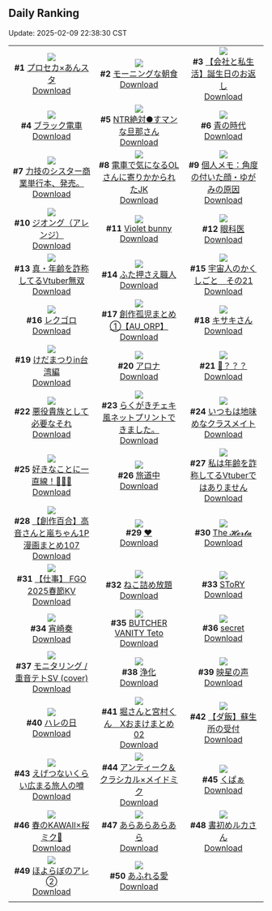## Daily Ranking
Update: 2025-02-09 22:38:30 CST

|      |      |      |
| :----: | :----: | :----: |
| ![](https://i.pixiv.re/c/240x480/img-master/img/2025/02/07/06/28/15/126975507_p0_master1200.jpg)<br>**#1** [プロセカ×あんスタ](https://www.pixiv.net/artworks/126975507)<br>[Download](https://i.pixiv.re/img-original/img/2025/02/07/06/28/15/126975507_p0.jpg) | ![](https://i.pixiv.re/c/240x480/img-master/img/2025/02/07/07/30/02/126976428_p0_master1200.jpg)<br>**#2** [モーニングな朝食](https://www.pixiv.net/artworks/126976428)<br>[Download](https://i.pixiv.re/img-original/img/2025/02/07/07/30/02/126976428_p0.jpg) | ![](https://i.pixiv.re/c/240x480/img-master/img/2025/02/07/12/00/09/126980278_p0_master1200.jpg)<br>**#3** [【会社と私生活】誕生日のお返し](https://www.pixiv.net/artworks/126980278)<br>[Download](https://i.pixiv.re/img-original/img/2025/02/07/12/00/09/126980278_p0.jpg) |
| ![](https://i.pixiv.re/c/240x480/img-master/img/2025/02/08/20/28/20/126995653_p0_master1200.jpg)<br>**#4** [ブラック電車](https://www.pixiv.net/artworks/126995653)<br>[Download](https://i.pixiv.re/img-original/img/2025/02/08/20/28/20/126995653_p0.jpg) | ![](https://i.pixiv.re/c/240x480/img-master/img/2025/02/07/00/04/55/126968397_p0_master1200.jpg)<br>**#5** [NTR絶対●すマンな旦那さん](https://www.pixiv.net/artworks/126968397)<br>[Download](https://i.pixiv.re/img-original/img/2025/02/07/00/04/55/126968397_p0.jpg) | ![](https://i.pixiv.re/c/240x480/img-master/img/2025/02/07/20/05/58/126991480_p0_master1200.jpg)<br>**#6** [青の時代](https://www.pixiv.net/artworks/126991480)<br>[Download](https://i.pixiv.re/img-original/img/2025/02/07/20/05/58/126991480_p0.jpg) |
| ![](https://i.pixiv.re/c/240x480/img-master/img/2025/02/07/19/16/20/126989843_p0_master1200.jpg)<br>**#7** [力技のシスター商業単行本、発売。](https://www.pixiv.net/artworks/126989843)<br>[Download](https://i.pixiv.re/img-original/img/2025/02/07/19/16/20/126989843_p0.jpg) | ![](https://i.pixiv.re/c/240x480/img-master/img/2025/02/08/20/29/01/127029288_p0_master1200.jpg)<br>**#8** [電車で気になるOLさんに寄りかかられたJK](https://www.pixiv.net/artworks/127029288)<br>[Download](https://i.pixiv.re/img-original/img/2025/02/08/20/29/01/127029288_p0.jpg) | ![](https://i.pixiv.re/c/240x480/img-master/img/2025/02/08/06/00/06/127008521_p0_master1200.jpg)<br>**#9** [個人メモ：角度の付いた顔・ゆがみの原因](https://www.pixiv.net/artworks/127008521)<br>[Download](https://i.pixiv.re/img-original/img/2025/02/08/06/00/06/127008521_p0.jpg) |
| ![](https://i.pixiv.re/c/240x480/img-master/img/2025/02/07/00/00/23/126967985_p0_master1200.jpg)<br>**#10** [ジオング（アレンジ）](https://www.pixiv.net/artworks/126967985)<br>[Download](https://i.pixiv.re/img-original/img/2025/02/07/00/00/23/126967985_p0.jpg) | ![](https://i.pixiv.re/c/240x480/img-master/img/2025/02/08/16/57/16/127022028_p0_master1200.jpg)<br>**#11** [Violet bunny](https://www.pixiv.net/artworks/127022028)<br>[Download](https://i.pixiv.re/img-original/img/2025/02/08/16/57/16/127022028_p0.jpg) | ![](https://i.pixiv.re/c/240x480/img-master/img/2025/02/07/15/49/32/126984266_p0_master1200.jpg)<br>**#12** [眼科医](https://www.pixiv.net/artworks/126984266)<br>[Download](https://i.pixiv.re/img-original/img/2025/02/07/15/49/32/126984266_p0.jpg) |
| ![](https://i.pixiv.re/c/240x480/img-master/img/2025/02/07/20/46/23/126992773_p0_master1200.jpg)<br>**#13** [真・年齢を詐称してるVtuber無双](https://www.pixiv.net/artworks/126992773)<br>[Download](https://i.pixiv.re/img-original/img/2025/02/07/20/46/23/126992773_p0.png) | ![](https://i.pixiv.re/c/240x480/img-master/img/2025/02/07/20/30/03/126992219_p0_master1200.jpg)<br>**#14** [ふた押さえ職人](https://www.pixiv.net/artworks/126992219)<br>[Download](https://i.pixiv.re/img-original/img/2025/02/07/20/30/03/126992219_p0.png) | ![](https://i.pixiv.re/c/240x480/img-master/img/2025/02/07/02/23/25/126972214_p0_master1200.jpg)<br>**#15** [宇宙人のかくしごと　その21](https://www.pixiv.net/artworks/126972214)<br>[Download](https://i.pixiv.re/img-original/img/2025/02/07/02/23/25/126972214_p0.png) |
| ![](https://i.pixiv.re/c/240x480/img-master/img/2025/02/07/07/10/33/126976157_p0_master1200.jpg)<br>**#16** [レクゴロ](https://www.pixiv.net/artworks/126976157)<br>[Download](https://i.pixiv.re/img-original/img/2025/02/07/07/10/33/126976157_p0.jpg) | ![](https://i.pixiv.re/c/240x480/img-master/img/2025/02/08/02/40/26/127005674_p0_master1200.jpg)<br>**#17** [創作孤児まとめ①【AU_ORP】](https://www.pixiv.net/artworks/127005674)<br>[Download](https://i.pixiv.re/img-original/img/2025/02/08/02/40/26/127005674_p0.png) | ![](https://i.pixiv.re/c/240x480/img-master/img/2025/02/07/17/41/17/126986863_p0_master1200.jpg)<br>**#18** [キサキさん](https://www.pixiv.net/artworks/126986863)<br>[Download](https://i.pixiv.re/img-original/img/2025/02/07/17/41/17/126986863_p0.png) |
| ![](https://i.pixiv.re/c/240x480/img-master/img/2025/02/07/12/05/16/126980490_p0_master1200.jpg)<br>**#19** [けだまつりin台湾編](https://www.pixiv.net/artworks/126980490)<br>[Download](https://i.pixiv.re/img-original/img/2025/02/07/12/05/16/126980490_p0.jpg) | ![](https://i.pixiv.re/c/240x480/img-master/img/2025/02/07/00/05/20/126968421_p0_master1200.jpg)<br>**#20** [アロナ](https://www.pixiv.net/artworks/126968421)<br>[Download](https://i.pixiv.re/img-original/img/2025/02/07/00/05/20/126968421_p0.jpg) | ![](https://i.pixiv.re/c/240x480/img-master/img/2025/02/07/01/42/36/126971330_p0_master1200.jpg)<br>**#21** [🤔？？？](https://www.pixiv.net/artworks/126971330)<br>[Download](https://i.pixiv.re/img-original/img/2025/02/07/01/42/36/126971330_p0.png) |
| ![](https://i.pixiv.re/c/240x480/img-master/img/2025/02/07/00/00/36/126968033_p0_master1200.jpg)<br>**#22** [悪役貴族として必要なそれ](https://www.pixiv.net/artworks/126968033)<br>[Download](https://i.pixiv.re/img-original/img/2025/02/07/00/00/36/126968033_p0.jpg) | ![](https://i.pixiv.re/c/240x480/img-master/img/2025/02/09/21/43/01/126992566_p0_master1200.jpg)<br>**#23** [らくがきチェキ風ネットプリントできました。](https://www.pixiv.net/artworks/126992566)<br>[Download](https://i.pixiv.re/img-original/img/2025/02/09/21/43/01/126992566_p0.jpg) | ![](https://i.pixiv.re/c/240x480/img-master/img/2025/02/08/00/00/39/127000505_p0_master1200.jpg)<br>**#24** [いつもは地味めなクラスメイト](https://www.pixiv.net/artworks/127000505)<br>[Download](https://i.pixiv.re/img-original/img/2025/02/08/00/00/39/127000505_p0.jpg) |
| ![](https://i.pixiv.re/c/240x480/img-master/img/2025/02/07/18/06/41/126987721_p0_master1200.jpg)<br>**#25** [好きなことに一直線！🎸🎹🎼](https://www.pixiv.net/artworks/126987721)<br>[Download](https://i.pixiv.re/img-original/img/2025/02/07/18/06/41/126987721_p0.png) | ![](https://i.pixiv.re/c/240x480/img-master/img/2025/02/08/00/00/15/127000403_p0_master1200.jpg)<br>**#26** [旅道中](https://www.pixiv.net/artworks/127000403)<br>[Download](https://i.pixiv.re/img-original/img/2025/02/08/00/00/15/127000403_p0.jpg) | ![](https://i.pixiv.re/c/240x480/img-master/img/2025/02/08/21/00/06/127030358_p0_master1200.jpg)<br>**#27** [私は年齢を詐称してるVtuberではありません](https://www.pixiv.net/artworks/127030358)<br>[Download](https://i.pixiv.re/img-original/img/2025/02/08/21/00/06/127030358_p0.png) |
| ![](https://i.pixiv.re/c/240x480/img-master/img/2025/02/08/00/03/25/127000842_p0_master1200.jpg)<br>**#28** [【創作百合】高音さんと嵐ちゃん1P漫画まとめ107](https://www.pixiv.net/artworks/127000842)<br>[Download](https://i.pixiv.re/img-original/img/2025/02/08/00/03/25/127000842_p0.jpg) | ![](https://i.pixiv.re/c/240x480/img-master/img/2025/02/07/03/37/52/126973535_p0_master1200.jpg)<br>**#29** [❤️](https://www.pixiv.net/artworks/126973535)<br>[Download](https://i.pixiv.re/img-original/img/2025/02/07/03/37/52/126973535_p0.png) | ![](https://i.pixiv.re/c/240x480/img-master/img/2025/02/07/00/09/01/126968571_p0_master1200.jpg)<br>**#30** [The 𝓗𝓮𝓻𝓽𝓪](https://www.pixiv.net/artworks/126968571)<br>[Download](https://i.pixiv.re/img-original/img/2025/02/07/00/09/01/126968571_p0.png) |
| ![](https://i.pixiv.re/c/240x480/img-master/img/2025/02/08/13/10/39/127016477_p0_master1200.jpg)<br>**#31** [【仕事】 FGO 2025春節KV](https://www.pixiv.net/artworks/127016477)<br>[Download](https://i.pixiv.re/img-original/img/2025/02/08/13/10/39/127016477_p0.jpg) | ![](https://i.pixiv.re/c/240x480/img-master/img/2025/02/08/00/59/51/127003018_p0_master1200.jpg)<br>**#32** [ねこ詰め放題](https://www.pixiv.net/artworks/127003018)<br>[Download](https://i.pixiv.re/img-original/img/2025/02/08/00/59/51/127003018_p0.jpg) | ![](https://i.pixiv.re/c/240x480/img-master/img/2025/02/07/20/19/45/126991882_p0_master1200.jpg)<br>**#33** [SToRY](https://www.pixiv.net/artworks/126991882)<br>[Download](https://i.pixiv.re/img-original/img/2025/02/07/20/19/45/126991882_p0.jpg) |
| ![](https://i.pixiv.re/c/240x480/img-master/img/2025/02/07/00/16/46/126968857_p0_master1200.jpg)<br>**#34** [宵崎奏](https://www.pixiv.net/artworks/126968857)<br>[Download](https://i.pixiv.re/img-original/img/2025/02/07/00/16/46/126968857_p0.jpg) | ![](https://i.pixiv.re/c/240x480/img-master/img/2025/02/07/18/04/31/126987657_p0_master1200.jpg)<br>**#35** [BUTCHER VANITY Teto](https://www.pixiv.net/artworks/126987657)<br>[Download](https://i.pixiv.re/img-original/img/2025/02/07/18/04/31/126987657_p0.jpg) | ![](https://i.pixiv.re/c/240x480/img-master/img/2025/02/07/00/00/17/126967955_p0_master1200.jpg)<br>**#36** [secret](https://www.pixiv.net/artworks/126967955)<br>[Download](https://i.pixiv.re/img-original/img/2025/02/07/00/00/17/126967955_p0.jpg) |
| ![](https://i.pixiv.re/c/240x480/img-master/img/2025/02/08/00/17/46/127001514_p0_master1200.jpg)<br>**#37** [モニタリング / 重音テトSV (cover)](https://www.pixiv.net/artworks/127001514)<br>[Download](https://i.pixiv.re/img-original/img/2025/02/08/00/17/46/127001514_p0.png) | ![](https://i.pixiv.re/c/240x480/img-master/img/2025/02/08/19/21/06/127026792_p0_master1200.jpg)<br>**#38** [浄化](https://www.pixiv.net/artworks/127026792)<br>[Download](https://i.pixiv.re/img-original/img/2025/02/08/19/21/06/127026792_p0.jpg) | ![](https://i.pixiv.re/c/240x480/img-master/img/2025/02/07/00/00/31/126968016_p0_master1200.jpg)<br>**#39** [映星の声](https://www.pixiv.net/artworks/126968016)<br>[Download](https://i.pixiv.re/img-original/img/2025/02/07/00/00/31/126968016_p0.jpg) |
| ![](https://i.pixiv.re/c/240x480/img-master/img/2025/02/08/15/28/32/127019708_p0_master1200.jpg)<br>**#40** [ハレの日](https://www.pixiv.net/artworks/127019708)<br>[Download](https://i.pixiv.re/img-original/img/2025/02/08/15/28/32/127019708_p0.jpg) | ![](https://i.pixiv.re/c/240x480/img-master/img/2025/02/08/15/58/47/127020407_p0_master1200.jpg)<br>**#41** [堀さんと宮村くん　Xおまけまとめ02](https://www.pixiv.net/artworks/127020407)<br>[Download](https://i.pixiv.re/img-original/img/2025/02/08/15/58/47/127020407_p0.png) | ![](https://i.pixiv.re/c/240x480/img-master/img/2025/02/08/00/08/56/127001163_p0_master1200.jpg)<br>**#42** [【ダ飯】蘇生所の受付](https://www.pixiv.net/artworks/127001163)<br>[Download](https://i.pixiv.re/img-original/img/2025/02/08/00/08/56/127001163_p0.jpg) |
| ![](https://i.pixiv.re/c/240x480/img-master/img/2025/02/08/00/00/13/127000386_p0_master1200.jpg)<br>**#43** [えげつないくらい広まる旅人の噂](https://www.pixiv.net/artworks/127000386)<br>[Download](https://i.pixiv.re/img-original/img/2025/02/08/00/00/13/127000386_p0.png) | ![](https://i.pixiv.re/c/240x480/img-master/img/2025/02/07/18/54/57/126989088_p0_master1200.jpg)<br>**#44** [アンティーク＆クラシカル×メイドミク](https://www.pixiv.net/artworks/126989088)<br>[Download](https://i.pixiv.re/img-original/img/2025/02/07/18/54/57/126989088_p0.jpg) | ![](https://i.pixiv.re/c/240x480/img-master/img/2025/02/07/05/56/13/126975072_p0_master1200.jpg)<br>**#45** [くぱぁ](https://www.pixiv.net/artworks/126975072)<br>[Download](https://i.pixiv.re/img-original/img/2025/02/07/05/56/13/126975072_p0.png) |
| ![](https://i.pixiv.re/c/240x480/img-master/img/2025/02/07/19/04/05/126989487_p0_master1200.jpg)<br>**#46** [春のKAWAII×桜ミク🌸](https://www.pixiv.net/artworks/126989487)<br>[Download](https://i.pixiv.re/img-original/img/2025/02/07/19/04/05/126989487_p0.jpg) | ![](https://i.pixiv.re/c/240x480/img-master/img/2025/02/07/16/38/06/126985427_p0_master1200.jpg)<br>**#47** [あらあらあらあら](https://www.pixiv.net/artworks/126985427)<br>[Download](https://i.pixiv.re/img-original/img/2025/02/07/16/38/06/126985427_p0.jpg) | ![](https://i.pixiv.re/c/240x480/img-master/img/2025/02/07/00/00/29/126968010_p0_master1200.jpg)<br>**#48** [書初めルカさん](https://www.pixiv.net/artworks/126968010)<br>[Download](https://i.pixiv.re/img-original/img/2025/02/07/00/00/29/126968010_p0.jpg) |
| ![](https://i.pixiv.re/c/240x480/img-master/img/2025/02/08/00/01/10/127000608_p0_master1200.jpg)<br>**#49** [ほよらぼのアレ➁](https://www.pixiv.net/artworks/127000608)<br>[Download](https://i.pixiv.re/img-original/img/2025/02/08/00/01/10/127000608_p0.png) | ![](https://i.pixiv.re/c/240x480/img-master/img/2025/02/07/00/00/22/126967980_p0_master1200.jpg)<br>**#50** [あふれる愛](https://www.pixiv.net/artworks/126967980)<br>[Download](https://i.pixiv.re/img-original/img/2025/02/07/00/00/22/126967980_p0.jpg) |
|      |
